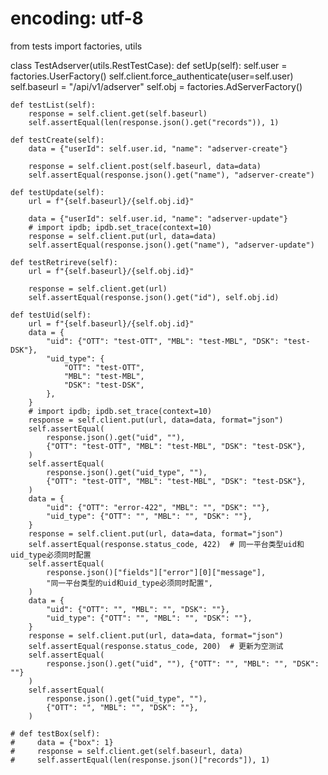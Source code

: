 # encoding: utf-8
from tests import factories, utils


class TestAdserver(utils.RestTestCase):
    def setUp(self):
        self.user = factories.UserFactory()
        self.client.force_authenticate(user=self.user)
        self.baseurl = "/api/v1/adserver"
        self.obj = factories.AdServerFactory()

    def testList(self):
        response = self.client.get(self.baseurl)
        self.assertEqual(len(response.json().get("records")), 1)
    
    def testCreate(self):
        data = {"userId": self.user.id, "name": "adserver-create"}
    
        response = self.client.post(self.baseurl, data=data)
        self.assertEqual(response.json().get("name"), "adserver-create")
    
    def testUpdate(self):
        url = f"{self.baseurl}/{self.obj.id}"
    
        data = {"userId": self.user.id, "name": "adserver-update"}
        # import ipdb; ipdb.set_trace(context=10)
        response = self.client.put(url, data=data)
        self.assertEqual(response.json().get("name"), "adserver-update")
    
    def testRetrireve(self):
        url = f"{self.baseurl}/{self.obj.id}"
    
        response = self.client.get(url)
        self.assertEqual(response.json().get("id"), self.obj.id)
    
    def testUid(self):
        url = f"{self.baseurl}/{self.obj.id}"
        data = {
            "uid": {"OTT": "test-OTT", "MBL": "test-MBL", "DSK": "test-DSK"},
            "uid_type": {
                "OTT": "test-OTT",
                "MBL": "test-MBL",
                "DSK": "test-DSK",
            },
        }
        # import ipdb; ipdb.set_trace(context=10)
        response = self.client.put(url, data=data, format="json")
        self.assertEqual(
            response.json().get("uid", ""),
            {"OTT": "test-OTT", "MBL": "test-MBL", "DSK": "test-DSK"},
        )
        self.assertEqual(
            response.json().get("uid_type", ""),
            {"OTT": "test-OTT", "MBL": "test-MBL", "DSK": "test-DSK"},
        )
        data = {
            "uid": {"OTT": "error-422", "MBL": "", "DSK": ""},
            "uid_type": {"OTT": "", "MBL": "", "DSK": ""},
        }
        response = self.client.put(url, data=data, format="json")
        self.assertEqual(response.status_code, 422)  # 同一平台类型uid和uid_type必须同时配置
        self.assertEqual(
            response.json()["fields"]["error"][0]["message"],
            "同一平台类型的uid和uid_type必须同时配置",
        )
        data = {
            "uid": {"OTT": "", "MBL": "", "DSK": ""},
            "uid_type": {"OTT": "", "MBL": "", "DSK": ""},
        }
        response = self.client.put(url, data=data, format="json")
        self.assertEqual(response.status_code, 200)  # 更新为空测试
        self.assertEqual(
            response.json().get("uid", ""), {"OTT": "", "MBL": "", "DSK": ""}
        )
        self.assertEqual(
            response.json().get("uid_type", ""),
            {"OTT": "", "MBL": "", "DSK": ""},
        )
    
    # def testBox(self):
    #     data = {"box": 1}
    #     response = self.client.get(self.baseurl, data)
    #     self.assertEqual(len(response.json()["records"]), 1)